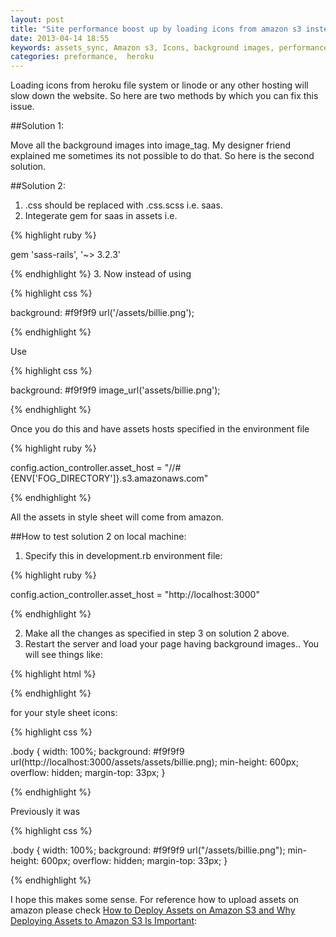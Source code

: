 ```yaml
---
layout: post
title: "Site performance boost up by loading icons from amazon s3 instead of heroku file system"
date: 2013-04-14 18:55
keywords: assets_sync, Amazon s3, Icons, background images, performance, loading icons from amazon s3
categories: preformance,  heroku
---
```


Loading icons from heroku file system or linode or any other hosting will slow down the website. So here are two methods by which you can fix this issue.


##Solution 1:


Move all the background images into image_tag. My designer friend explained me sometimes its not possible to do that. So here is the second solution.

<!--more-->

##Solution 2:

1. .css should be replaced with .css.scss i.e. saas.
2. Integerate gem for saas  in assets i.e.

{% highlight ruby %}

gem 'sass-rails',   '~> 3.2.3'

{% endhighlight %}
3. Now instead of using

{% highlight css %}

background: #f9f9f9 url('/assets/billie.png');

{% endhighlight %}

Use

{% highlight css %}

background: #f9f9f9 image_url('assets/billie.png');

{% endhighlight %}

Once you do this and have assets hosts specified in the environment file

{% highlight ruby %}

config.action_controller.asset_host = "//#{ENV['FOG_DIRECTORY']}.s3.amazonaws.com"

{% endhighlight %}

All the assets in style sheet will come from amazon.


##How to test solution 2 on local machine:

<!--more-->

1. Specify this in development.rb environment file:

{% highlight ruby %}

config.action_controller.asset_host = "http://localhost:3000"

{% endhighlight %}

2. Make all the changes as specified in step 3 on solution 2 above.
3. Restart the server and load your page having background images.. You will see things like:

{% highlight html %}

<link href="http://localhost:3000/assets/application.css?body=1" media="all" rel="stylesheet" type="text/css" />
<link href="http://localhost:3000/assets/token-input-facebook.css?body=1" media="all" rel="stylesheet" type="text/css" />
<link href="http://localhost:3000/assets/token-input.css?body=1" media="all" rel="stylesheet" type="text/css" />
<script src="http://localhost:3000/assets/jquery.js?body=1" type="text/javascript"></script>
<script src="http://localhost:3000/assets/jquery_ujs.js?body=1" type="text/javascript"></script>
<script src="http://localhost:3000/assets/jquery-ui.js?body=1" type="text/javascript"></script>
<script src="http://localhost:3000/assets/jquery.iframe-transport.js?body=1" type="text/javascript"></script>
<script src="http://localhost:3000/assets/jquery.remotipart.js?body=1" type="text/javascript"></script>
<script src="http://localhost:3000/assets/autosize.js?body=1" type="text/javascript"></script>
<script src="http://localhost:3000/assets/hoverscroll.js?body=1" type="text/javascript"></script>
<script src="http://localhost:3000/assets/rails.validations.js?body=1" type="text/javascript"></script>
<script src="http://localhost:3000/assets/rails.validations.simple_form.js?body=1" type="text/javascript"></script>
<script src="http://localhost:3000/assets/tiptip.js?body=1" type="text/javascript"></script>
<script src="http://localhost:3000/assets/jquery.tokeninput.js?body=1" type="text/javascript"></script>
<script src="http://localhost:3000/assets/easing.js?body=1" type="text/javascript"></script>
<script src="http://localhost:3000/assets/application.js?body=1" type="text/javascript"></script>

{% endhighlight %}

for your style sheet icons:

{% highlight css %}

.body {
  width: 100%;
  background: #f9f9f9 url(http://localhost:3000/assets/assets/billie.png);
  min-height: 600px;
  overflow: hidden;
  margin-top: 33px;
}

{% endhighlight %}

Previously it was

{% highlight css %}

.body {
  width: 100%;
  background: #f9f9f9 url("/assets/billie.png");
  min-height: 600px;
  overflow: hidden;
  margin-top: 33px;
}

{% endhighlight %}

I hope this makes some sense. For reference how to upload assets on amazon please check [How to Deploy Assets on Amazon S3 and Why Deploying Assets to Amazon S3 Is Important](http://www.codebeerstartups.com/2012/10/how-to-deploy-assets-on-amazon-s3-and-why-deploying-assets-to-amazon-s3-is-important/):
